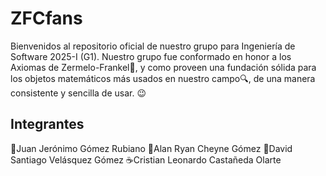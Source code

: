 # ZFCfans

Bienvenidos al repositorio oficial de nuestro grupo para Ingeniería de Software 2025-I (G1). Nuestro grupo fue
conformado en honor a los Axiomas de Zermelo-Frankel🧠, y como proveen una fundación sólida para los objetos matemáticos más usados en nuestro campo🔍, de una manera consistente y sencilla de usar. 😉

## Integrantes

:compass:Juan Jerónimo Gómez Rubiano
💪Alan Ryan Cheyne Gómez
:dog:David Santiago Velásquez Gómez
:coffee:Cristian Leonardo Castañeda Olarte
